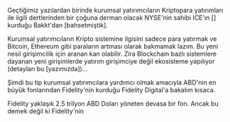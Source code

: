 Geçtiğimiz yazılardan birinde kurumsal yatırımcıların Kriptopara yatırımları ile ilgili dertlerinden bir çoğuna derman olacak NYSE'nin sahibi ICE'ın [] kurduğu Bakkt'dan [bahsetmiştik]. 

Kurumsal yatırımcıların Kripto sistemine ilgisini sadece para yatırmak ve Bitcoin, Ethereum gibi paraların artması olarak bakmamak lazım. Bu yeni nesil girişimcilik için aranan kan olabilir. Zira Blockchain bazlı sistemlere dayanan yeni girişimlerde yatırım girişimciye değil ekosisteme yapılıyor (detayları bu [yazımızda])... 

Şimdi bu tip kurumsal yatırımcılara yardımcı olmak amacıyla ABD'nin en büyük fonlarından Fidelity'nin kurduğu Fidelity Digital'a bakalım kısaca. 

Fidelity yaklaşık 2.5 trilyon ABD Doları yöneten devasa bir fon. Ancak bu demek değil ki Fidelity'nin 

